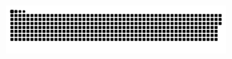 ![snake gif](https://github.com/otaviokamel/otaviokamel/blob/output/github-contribution-grid-snake-dark.svg)

